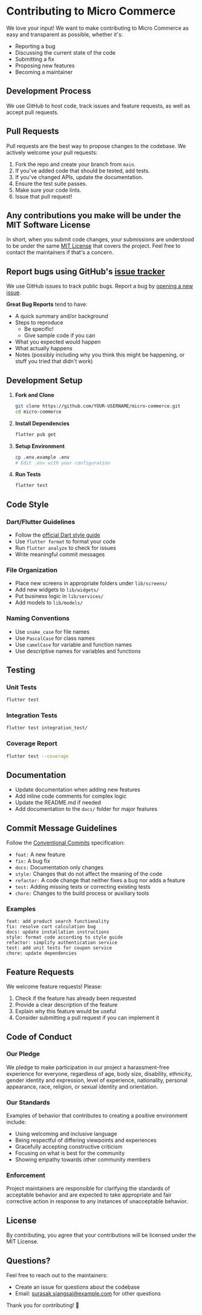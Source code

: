 # Contributing to Micro Commerce

We love your input! We want to make contributing to Micro Commerce as easy and transparent as possible, whether it's:

- Reporting a bug
- Discussing the current state of the code
- Submitting a fix
- Proposing new features
- Becoming a maintainer

## Development Process

We use GitHub to host code, track issues and feature requests, as well as accept pull requests.

## Pull Requests

Pull requests are the best way to propose changes to the codebase. We actively welcome your pull requests:

1. Fork the repo and create your branch from `main`.
2. If you've added code that should be tested, add tests.
3. If you've changed APIs, update the documentation.
4. Ensure the test suite passes.
5. Make sure your code lints.
6. Issue that pull request!

## Any contributions you make will be under the MIT Software License

In short, when you submit code changes, your submissions are understood to be under the same [MIT License](LICENSE) that covers the project. Feel free to contact the maintainers if that's a concern.

## Report bugs using GitHub's [issue tracker](https://github.com/SurasakSiangsai02/micro-commerce/issues)

We use GitHub issues to track public bugs. Report a bug by [opening a new issue](https://github.com/SurasakSiangsai02/micro-commerce/issues/new).

**Great Bug Reports** tend to have:

- A quick summary and/or background
- Steps to reproduce
  - Be specific!
  - Give sample code if you can
- What you expected would happen
- What actually happens
- Notes (possibly including why you think this might be happening, or stuff you tried that didn't work)

## Development Setup

1. **Fork and Clone**
   ```bash
   git clone https://github.com/YOUR-USERNAME/micro-commerce.git
   cd micro-commerce
   ```

2. **Install Dependencies**
   ```bash
   flutter pub get
   ```

3. **Setup Environment**
   ```bash
   cp .env.example .env
   # Edit .env with your configuration
   ```

4. **Run Tests**
   ```bash
   flutter test
   ```

## Code Style

### Dart/Flutter Guidelines

- Follow the [official Dart style guide](https://dart.dev/guides/language/effective-dart/style)
- Use `flutter format` to format your code
- Run `flutter analyze` to check for issues
- Write meaningful commit messages

### File Organization

- Place new screens in appropriate folders under `lib/screens/`
- Add new widgets to `lib/widgets/`
- Put business logic in `lib/services/`
- Add models to `lib/models/`

### Naming Conventions

- Use `snake_case` for file names
- Use `PascalCase` for class names
- Use `camelCase` for variable and function names
- Use descriptive names for variables and functions

## Testing

### Unit Tests
```bash
flutter test
```

### Integration Tests
```bash
flutter test integration_test/
```

### Coverage Report
```bash
flutter test --coverage
```

## Documentation

- Update documentation when adding new features
- Add inline code comments for complex logic
- Update the README.md if needed
- Add documentation to the `docs/` folder for major features

## Commit Message Guidelines

Follow the [Conventional Commits](https://www.conventionalcommits.org/) specification:

- `feat:` A new feature
- `fix:` A bug fix
- `docs:` Documentation only changes
- `style:` Changes that do not affect the meaning of the code
- `refactor:` A code change that neither fixes a bug nor adds a feature
- `test:` Adding missing tests or correcting existing tests
- `chore:` Changes to the build process or auxiliary tools

### Examples

```
feat: add product search functionality
fix: resolve cart calculation bug
docs: update installation instructions
style: format code according to style guide
refactor: simplify authentication service
test: add unit tests for coupon service
chore: update dependencies
```

## Feature Requests

We welcome feature requests! Please:

1. Check if the feature has already been requested
2. Provide a clear description of the feature
3. Explain why this feature would be useful
4. Consider submitting a pull request if you can implement it

## Code of Conduct

### Our Pledge

We pledge to make participation in our project a harassment-free experience for everyone, regardless of age, body size, disability, ethnicity, gender identity and expression, level of experience, nationality, personal appearance, race, religion, or sexual identity and orientation.

### Our Standards

Examples of behavior that contributes to creating a positive environment include:

- Using welcoming and inclusive language
- Being respectful of differing viewpoints and experiences
- Gracefully accepting constructive criticism
- Focusing on what is best for the community
- Showing empathy towards other community members

### Enforcement

Project maintainers are responsible for clarifying the standards of acceptable behavior and are expected to take appropriate and fair corrective action in response to any instances of unacceptable behavior.

## License

By contributing, you agree that your contributions will be licensed under the MIT License.

## Questions?

Feel free to reach out to the maintainers:

- Create an issue for questions about the codebase
- Email: surasak.siangsai@example.com for other questions

Thank you for contributing! 🎉